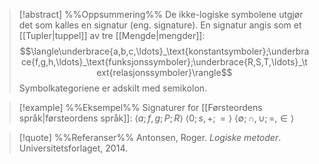 
> [!abstract] %%Oppsummering%%
De ikke-logiske symbolene utgjør det som kalles en signatur (eng. signature). En signatur angis som et [[Tupler|tuppel]] av tre [[Mengde|mengder]]:
$$\langle\underbrace{a,b,c,\ldots}_\text{konstantsymboler};\underbrace{f,g,h,\ldots}_\text{funksjonssymboler};\underbrace{R,S,T,\ldots}_\text{relasjonssymboler}\rangle$$
Symbolkategoriene er adskilt med semikolon.


> [!example] %%Eksempel%%
> Signaturer for [[Førsteordens språk|førsteordens språk]]:
$\langle a; f,g;P;R\rangle$
$\langle 0; s,+;=\rangle$
$\langle \emptyset ; \cap,\cup;=,\in\rangle$

> [!quote] %%Referanser%%
Antonsen, Roger. *Logiske metoder*. Universitetsforlaget, 2014.